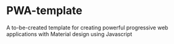# PWA-template
A to-be-created template for creating powerful progressive web applications with Material design using Javascript
